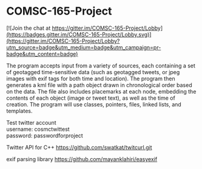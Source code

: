 # COMSC-165-Project

[![Join the chat at https://gitter.im/COMSC-165-Project/Lobby](https://badges.gitter.im/COMSC-165-Project/Lobby.svg)](https://gitter.im/COMSC-165-Project/Lobby?utm_source=badge&utm_medium=badge&utm_campaign=pr-badge&utm_content=badge)

The program accepts input from a variety of sources, each containing a set of geotagged time-sensitive data (such as geotagged tweets, or jpeg images with exif tags for both time and location). The program then generates a kml file with a path object drawn in chronological order based on the data. The file also includes placemarks at each node, embedding the contents of each object (image or tweet text), as well as the time of creation. The program will use classes, pointers, files, linked lists, and templates.

Test twitter account  
username: cosmctwittest  
password: passwordforproject

Twitter API for C++
https://github.com/swatkat/twitcurl.git

exif parsing library
https://github.com/mayanklahiri/easyexif
